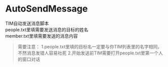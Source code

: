 # AutoSendMessage
TIM自动发送消息脚本   
people.txt里填需要发送消息的目标的姓名   
member.txt里填需要发送的消息内容   
> 需要注意：
> 1.people.txt里填的目标名一定要与你TIM列表里的名字相同，不然消息发错人容易社死
> 2.开始发送前TIM需要打开people.txt里第一个人的窗口对话
